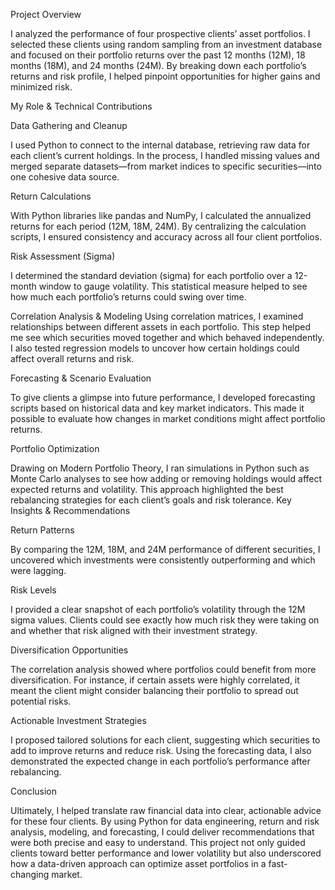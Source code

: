 Project Overview

I analyzed the performance of four prospective clients’ asset portfolios. I selected these clients using random sampling from an investment database and focused on their portfolio returns over the past 12 months (12M), 18 months (18M), and 24 months (24M). By breaking down each portfolio’s returns and risk profile, I helped pinpoint opportunities for higher gains and minimized risk.

My Role & Technical Contributions

Data Gathering and Cleanup

I used Python to connect to the internal database, retrieving raw data for each client’s current holdings. In the process, I handled missing values and merged separate datasets—from market indices to specific securities—into one cohesive data source.

Return Calculations

With Python libraries like pandas and NumPy, I calculated the annualized returns for each period (12M, 18M, 24M). By centralizing the calculation scripts, I ensured consistency and accuracy across all four client portfolios.

Risk Assessment (Sigma)

I determined the standard deviation (sigma) for each portfolio over a 12-month window to gauge volatility. This statistical measure helped to see how much each portfolio’s returns could swing over time.

Correlation Analysis & Modeling
Using correlation matrices, I examined relationships between different assets in each portfolio. This step helped me see which securities moved together and which behaved independently. I also tested regression models to uncover how certain holdings could affect overall returns and risk.

Forecasting & Scenario Evaluation

To give clients a glimpse into future performance, I developed forecasting scripts based on historical data and key market indicators. This made it possible to evaluate how changes in market conditions might affect portfolio returns.

Portfolio Optimization

Drawing on Modern Portfolio Theory, I ran simulations in Python such as Monte Carlo analyses to see how adding or removing holdings would affect expected returns and volatility. This approach highlighted the best rebalancing strategies for each client’s goals and risk tolerance.
Key Insights & Recommendations

Return Patterns

By comparing the 12M, 18M, and 24M performance of different securities, I uncovered which investments were consistently outperforming and which were lagging.

Risk Levels

I provided a clear snapshot of each portfolio’s volatility through the 12M sigma values. Clients could see exactly how much risk they were taking on and whether that risk aligned with their investment strategy.

Diversification Opportunities

The correlation analysis showed where portfolios could benefit from more diversification. For instance, if certain assets were highly correlated, it meant the client might consider balancing their portfolio to spread out potential risks.

Actionable Investment Strategies

I proposed tailored solutions for each client, suggesting which securities to add to improve returns and reduce risk. Using the forecasting data, I also demonstrated the expected change in each portfolio’s performance after rebalancing.

Conclusion

Ultimately, I helped translate raw financial data into clear, actionable advice for these four clients. By using Python for data engineering, return and risk analysis, modeling, and forecasting, I could deliver recommendations that were both precise and easy to understand. This project not only guided clients toward better performance and lower volatility but also underscored how a data-driven approach can optimize asset portfolios in a fast-changing market.







